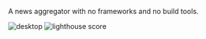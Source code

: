 A news aggregator with no frameworks and no build tools. 

<img src='https://i.ibb.co/YTG4mSn/Desktop.png' alt='desktop'/>

<img src='https://i.ibb.co/XSW4LQn/lighthouse-score.png' alt='lighthouse score'/>
